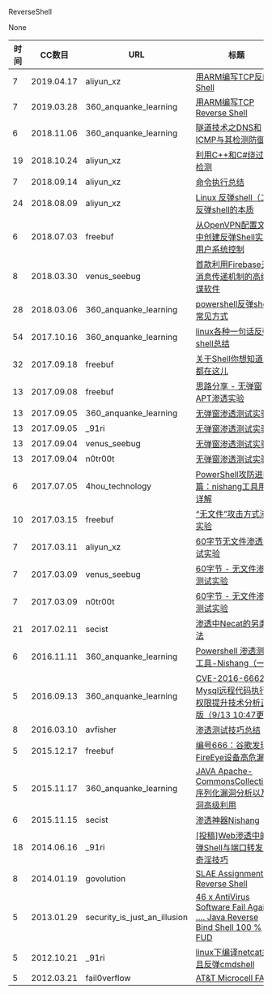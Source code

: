 ReverseShell

None

| 时间 | CC数目 | URL | 标题 |
| ---- | ----- | --- | --- |
| 7 | 2019.04.17 | aliyun_xz | [用ARM编写TCP反向Shell](https://xz.aliyun.com/t/4824) |
| 7 | 2019.03.28 | 360_anquanke_learning | [用ARM编写TCP Reverse Shell](https://www.anquanke.com/post/id/175470/) |
| 6 | 2018.11.06 | 360_anquanke_learning | [隧道技术之DNS和ICMP与其检测防御](https://www.anquanke.com/post/id/163240/) |
| 19 | 2018.10.24 | aliyun_xz | [利用C++和C#绕过AV检测](https://xz.aliyun.com/t/3008) |
| 7 | 2018.09.14 | aliyun_xz | [命令执行总结](https://xz.aliyun.com/t/2741) |
| 24 | 2018.08.09 | aliyun_xz | [Linux 反弹shell（二）反弹shell的本质](https://xz.aliyun.com/t/2549) |
| 6 | 2018.07.03 | freebuf | [从OpenVPN配置文件中创建反弹Shell实现用户系统控制](http://www.freebuf.com/articles/terminal/175862.html) |
| 8 | 2018.03.30 | venus_seebug | [首款利用Firebase云消息传递机制的高级间谍软件](https://paper.seebug.org/554/) |
| 28 | 2018.03.06 | 360_anquanke_learning | [powershell反弹shell常见方式](https://www.anquanke.com/post/id/99793/) |
| 54 | 2017.10.16 | 360_anquanke_learning | [linux各种一句话反弹shell总结](https://www.anquanke.com/post/id/87017/) |
| 32 | 2017.09.18 | freebuf | [关于Shell你想知道的都在这儿](http://www.freebuf.com/articles/system/147768.html) |
| 13 | 2017.09.08 | freebuf | [思路分享 - 无弹窗APT渗透实验](http://www.freebuf.com/articles/network/146650.html) |
| 13 | 2017.09.05 | 360_anquanke_learning | [无弹窗渗透测试实验](https://www.anquanke.com/post/id/86766/) |
| 13 | 2017.09.05 | _91ri | [无弹窗渗透测试实验](http://www.91ri.org/17275.html) |
| 13 | 2017.09.04 | venus_seebug | [无弹窗渗透测试实验](https://paper.seebug.org/381/) |
| 13 | 2017.09.04 | n0tr00t | [无弹窗渗透测试实验](https://n0tr00t.com/2017/09/04/no-popups-pentesting.html) |
| 6 | 2017.07.05 | 4hou_technology | [PowerShell攻防进阶篇：nishang工具用法详解](http://www.4hou.com/technology/5962.html) |
| 10 | 2017.03.15 | freebuf | [“无文件”攻击方式渗透实验](http://www.freebuf.com/articles/system/129228.html) |
| 7 | 2017.03.11 | aliyun_xz | [60字节无文件渗透测试实验](https://xz.aliyun.com/t/236) |
| 7 | 2017.03.09 | venus_seebug | [60字节 - 无文件渗透测试实验](https://paper.seebug.org/243/) |
| 7 | 2017.03.09 | n0tr00t | [60字节 - 无文件渗透测试实验](https://n0tr00t.com/2017/03/09/penetration-test-without-file.html) |
| 21 | 2017.02.11 | secist | [渗透中Necat的另类用法](http://www.secist.com/archives/2540.html) |
| 6 | 2016.11.11 | 360_anquanke_learning | [Powershell 渗透测试工具-Nishang（一）](https://www.anquanke.com/post/id/84896/) |
| 5 | 2016.09.13 | 360_anquanke_learning | [CVE-2016-6662：Mysql远程代码执行/权限提升技术分析正式版（9/13 10:47更新）](https://www.anquanke.com/post/id/84557/) |
| 8 | 2016.03.10 | avfisher | [渗透测试技巧总结](http://avfisher.win/archives/455) |
| 5 | 2015.12.17 | freebuf | [编号666：谷歌发现FireEye设备高危漏洞](http://www.freebuf.com/vuls/89828.html) |
| 5 | 2015.11.17 | 360_anquanke_learning | [JAVA Apache-CommonsCollections 序列化漏洞分析以及漏洞高级利用](https://www.anquanke.com/post/id/82934/) |
| 6 | 2015.11.15 | secist | [渗透神器Nishang](http://www.secist.com/archives/2128.html) |
| 18 | 2014.06.16 | _91ri | [[投稿]Web渗透中的反弹Shell与端口转发的奇淫技巧](http://www.91ri.org/9367.html) |
| 8 | 2014.01.19 | govolution | [SLAE Assignment 2: Reverse Shell](https://govolution.wordpress.com/2014/01/19/slae-assignment-2-reverse-shell/) |
| 5 | 2013.01.29 | security_is_just_an_illusion | [46 x AntiVirus Software Fail Again …. Java Reverse Bind Shell 100 % FUD](http://security-is-just-an-illusion.blogspot.com/2013/01/46-x-antivirus-software-fail-again-java.html) |
| 5 | 2012.10.21 | _91ri | [linux下编译netcat并且反弹cmdshell](http://www.91ri.org/4458.html) |
| 5 | 2012.03.21 | fail0verflow | [AT&T Microcell FAIL](https://fail0verflow.com/blog/2012/microcell-fail/) |
